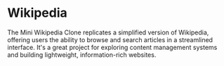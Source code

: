 # Wikipedia
The Mini Wikipedia Clone replicates a simplified version of Wikipedia, offering users the ability to browse and search articles in a streamlined interface. It's a great project for exploring content management systems and building lightweight, information-rich websites.
